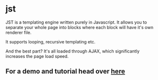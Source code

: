 # jst

JST is a templating engine written purely in Javascript. It allows you to separate your whole page into blocks where each block will have it's own renderer file.

It supports looping, recursive templating etc.

And the best part? It's all loaded through AJAX, which significantly increases the page load speed.

## For a demo and tutorial head over [here](http://www.jayanka.com/jst/examples/Basic/index.html)

